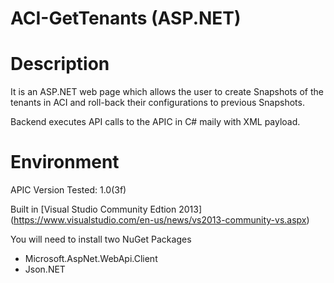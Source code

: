 ACI-GetTenants (ASP.NET)
========================

# Description


It is an ASP.NET web page which allows the user to create Snapshots of the tenants in ACI and roll-back their configurations to previous Snapshots.

Backend executes API calls to the APIC in C# maily with XML payload.

# Environment

APIC Version Tested: 1.0(3f)

Built in [Visual Studio Community Edtion 2013]
(https://www.visualstudio.com/en-us/news/vs2013-community-vs.aspx)

You will need to install two NuGet Packages
* Microsoft.AspNet.WebApi.Client
* Json.NET




